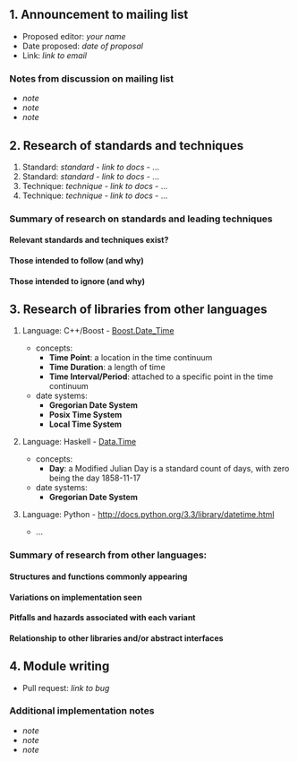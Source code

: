 ## 1. Announcement to mailing list

  - Proposed editor: _your name_
  - Date proposed: _date of proposal_
  - Link: _link to email_

###  Notes from discussion on mailing list

  - _note_
  - _note_
  - _note_

## 2. Research of standards and techniques

  1. Standard: _standard_
    - _link to docs_
    - ...
  2. Standard: _standard_
    - _link to docs_
    - ...
  1. Technique: _technique_
    - _link to docs_
    - ...
  2. Technique: _technique_
    - _link to docs_
    - ...

### Summary of research on standards and leading techniques
#### Relevant standards and techniques exist?
#### Those intended to follow (and why)
#### Those intended to ignore (and why)

## 3. Research of libraries from other languages

  1. Language: C++/Boost
    - [Boost.Date_Time](http://www.boost.org/doc/libs/1_53_0/doc/html/date_time.html)
        - concepts:
            - **Time Point**: a location in the time continuum
            - **Time Duration**: a length of time
            - **Time Interval/Period**: attached to a specific point in the time continuum
        - date systems:
            - **Gregorian Date System**
            - **Posix Time System**
            - **Local Time System**

  2. Language: Haskell
    - [Data.Time](http://www.haskell.org/ghc/docs/latest/html/libraries/time-1.4.0.1/Data-Time-Calendar.html)
        - concepts:
            - **Day**: a Modified Julian Day is a standard count of days, with zero being the day 1858-11-17
        - date systems:
            - **Gregorian Date System**

  3. Language: Python
    - http://docs.python.org/3.3/library/datetime.html
        - ...

### Summary of research from other languages:
#### Structures and functions commonly appearing
#### Variations on implementation seen
#### Pitfalls and hazards associated with each variant
#### Relationship to other libraries and/or abstract interfaces

## 4. Module writing

  - Pull request: _link to bug_

### Additional implementation notes

  - _note_
  - _note_
  - _note_